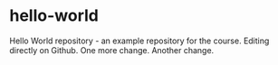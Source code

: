 # hello-world
Hello World repository - an example repository for the course.
Editing directly on Github.
One more change.
Another change.